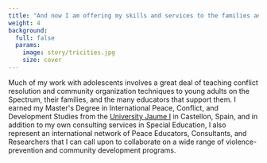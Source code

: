 ```yaml
---
title: "And now I am offering my skills and services to the families and communities of the Pacific Northwest"
weight: 4
background:
  full: false
  params:
    image: story/tricities.jpg
    size: cover
---
```

Much of my work with adolescents involves a great deal of teaching conflict resolution and community organization techniques to young adults on the Spectrum, their families, and the many educators that support them. I earned my Master's Degree in International Peace, Conflict, and Development Studies from the [University Jaume I](https://www.uji.es/estudis/oferta/base/masters/actual/centre/fchs/pau-2013/) in Castellon, Spain, and in addition to my own consulting services in Special Education, I also represent an international network of Peace Educators, Consultants, and Researchers that I can call upon to collaborate on a wide range of violence-prevention and community development programs.
